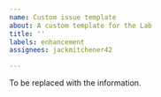 ```yaml
---
name: Custom issue template
about: A custom template for the Lab
title: ''
labels: enhancement
assignees: jackmitchener42

---
```


To be replaced with the information.
